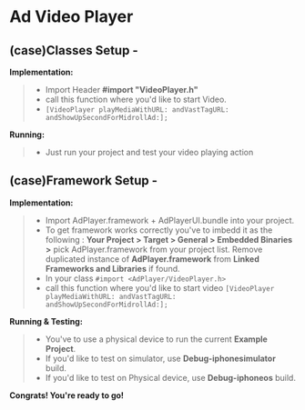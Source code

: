 Ad Video Player
==============

(case)Classes Setup -
--------

 **Implementation:**

> - Import Header **#import "VideoPlayer.h"**
> - call this function where you'd like to start Video.
> - `[VideoPlayer playMediaWithURL: andVastTagURL: andShowUpSecondForMidrollAd:];`

 **Running:**
> - Just run your project and test your video playing action


(case)Framework Setup -
--------

 **Implementation:**

> - Import AdPlayer.framework + AdPlayerUI.bundle into your project.
> - To get framework works correctly you've to imbedd it as the following :
**Your Project > Target > General > Embedded Binaries >** pick AdPlayer.framework from your project list.
Remove duplicated instance of **AdPlayer.framework** from **Linked Frameworks and Libraries** if found.
> - In  your class `#import <AdPlayer/VideoPlayer.h>`
> - call this function where you'd like to start video `[VideoPlayer playMediaWithURL: andVastTagURL: andShowUpSecondForMidrollAd:];`

 **Running & Testing:**
> - You've to use a physical device to run the current **Example Project**.
> - If you'd like to test on simulator, use **Debug-iphonesimulator** build.
> - If you'd like to test on Physical device, use **Debug-iphoneos** build.

 **Congrats! You're ready to go!**
